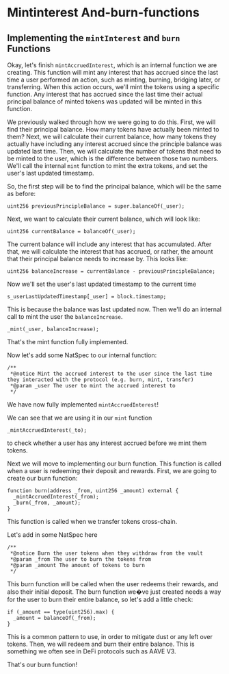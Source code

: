# Mintinterest And-burn-functions

## Implementing the `mintInterest` and `burn` Functions

Okay, let's finish `mintAccruedInterest`, which is an internal function we are creating. This function will mint any interest that has accrued since the last time a user performed an action, such as minting, burning, bridging later, or transferring. When this action occurs, we'll mint the tokens using a specific function. Any interest that has accrued since the last time their actual principal balance of minted tokens was updated will be minted in this function.

We previously walked through how we were going to do this. First, we will find their principal balance. How many tokens have actually been minted to them? Next, we will calculate their current balance, how many tokens they actually have including any interest accrued since the principle balance was updated last time. Then, we will calculate the number of tokens that need to be minted to the user, which is the difference between those two numbers. We'll call the internal `mint` function to mint the extra tokens, and set the user's last updated timestamp.

So, the first step will be to find the principal balance, which will be the same as before:

```solidity
uint256 previousPrincipleBalance = super.balanceOf(_user);
```

Next, we want to calculate their current balance, which will look like:

```solidity
uint256 currentBalance = balanceOf(_user);
```

The current balance will include any interest that has accumulated. After that, we will calculate the interest that has accrued, or rather, the amount that their principal balance needs to increase by. This looks like:

```solidity
uint256 balanceIncrease = currentBalance - previousPrincipleBalance;
```

Now we'll set the user's last updated timestamp to the current time

```solidity
s_userLastUpdatedTimestamp[_user] = block.timestamp;
```

This is because the balance was last updated now. Then we'll do an internal call to mint the user the `balanceIncrease`.

```solidity
_mint(_user, balanceIncrease);
```

That's the mint function fully implemented.

Now let's add some NatSpec to our internal function:

```solidity
/**
 *@notice Mint the accrued interest to the user since the last time they interacted with the protocol (e.g. burn, mint, transfer)
 *@param _user The user to mint the accrued interest to
 */
```

We have now fully implemented `mintAccruedInterest`!

We can see that we are using it in our `mint` function

```solidity
_mintAccruedInterest(_to);
```

to check whether a user has any interest accrued before we mint them tokens.

Next we will move to implementing our burn function. This function is called when a user is redeeming their deposit and rewards. First, we are going to create our burn function:

```solidity
function burn(address _from, uint256 _amount) external {
  _mintAccruedInterest(_from);
  _burn(_from, _amount);
}
```

This function is called when we transfer tokens cross-chain.

Let's add in some NatSpec here

```solidity
/**
 *@notice Burn the user tokens when they withdraw from the vault
 *@param _from The user to burn the tokens from
 *@param _amount The amount of tokens to burn
 */
```

This burn function will be called when the user redeems their rewards, and also their initial deposit. The burn function we�ve just created needs a way for the user to burn their entire balance, so let's add a little check:

```solidity
if (_amount == type(uint256).max) {
  _amount = balanceOf(_from);
}
```

This is a common pattern to use, in order to mitigate dust or any left over tokens. Then, we will redeem and burn their entire balance. This is something we often see in DeFi protocols such as AAVE V3.

That's our burn function!

